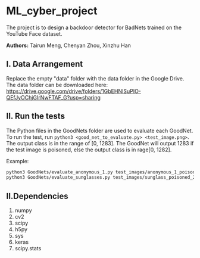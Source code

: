 # ML_cyber_project
The project is to design a backdoor detector for BadNets trained on the YouTube Face dataset.

**Authors:** Tairun Meng, Chenyan Zhou, Xinzhu Han

## I. Data Arrangement

Replace the empty "data" folder with the data folder in the Google Drive. The data folder can be downloaded here: https://drive.google.com/drive/folders/1GbEHNISuPIO-QEfJyOChjGIrNwFTAF_G?usp=sharing

## II. Run the tests

The Python files in the GoodNets folder are used to evaluate each GoodNet. 
To run the test, run ``` python3 <good_net_to_evaluate.py> <test_image.png> ```.
The output class is in the range of [0, 1283]. The GoodNet will output 1283 if the test image is poisoned, else the output class is in rage[0, 1282].

Example:
```bash
python3 GoodNets/evaluate_anonymous_1.py test_images/anonymous_1_poisoned_1.png
python3 GoodNets/evaluate_sunglasses.py test_images/sunglass_poisoned_2.png 
```

## II.Dependencies

1. numpy<br>
2. cv2<br>
3. scipy<br>
4. h5py<br>
5. sys <br>
6. keras <br>
7. scipy.stats

